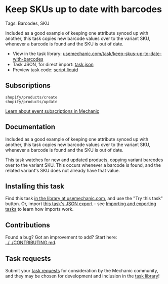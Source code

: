 # Keep SKUs up to date with barcodes

Tags: Barcodes, SKU

Included as a good example of keeping one attribute synced up with another, this task copies new barcode values over to the variant SKU, whenever a barcode is found and the SKU is out of date.

* View in the task library: [usemechanic.com/task/keep-skus-up-to-date-with-barcodes](https://usemechanic.com/task/keep-skus-up-to-date-with-barcodes)
* Task JSON, for direct import: [task.json](../../tasks/keep-skus-up-to-date-with-barcodes.json)
* Preview task code: [script.liquid](./script.liquid)

## Subscriptions

```liquid
shopify/products/create
shopify/products/update
```

[Learn about event subscriptions in Mechanic](https://docs.usemechanic.com/article/408-subscriptions)

## Documentation

Included as a good example of keeping one attribute synced up with another, this task copies new barcode values over to the variant SKU, whenever a barcode is found and the SKU is out of date.

This task watches for new and updated products, copying variant barcodes over to the variant SKU. This occurs whenever a barcode is found, and the related variant's SKU does not already have that value.

## Installing this task

Find this task [in the library at usemechanic.com](https://usemechanic.com/task/keep-skus-up-to-date-with-barcodes), and use the "Try this task" button. Or, import [this task's JSON export](../../tasks/keep-skus-up-to-date-with-barcodes.json) – see [Importing and exporting tasks](https://docs.usemechanic.com/article/505-importing-and-exporting-tasks) to learn how imports work.

## Contributions

Found a bug? Got an improvement to add? Start here: [../../CONTRIBUTING.md](../../CONTRIBUTING.md).

## Task requests

Submit your [task requests](https://mechanic.canny.io/task-requests) for consideration by the Mechanic community, and they may be chosen for development and inclusion in the [task library](https://tasks.mechanic.dev/)!
